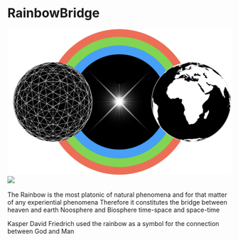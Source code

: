 # RainbowBridge
![](RainbowBridge.png)
![](RainbowBridge.gif)

The Rainbow is the most platonic of natural phenomena and for that matter of any experiential phenomena
Therefore it constitutes the bridge between heaven and earth
Noosphere and Biosphere
time-space and space-time

Kasper David Friedrich used the rainbow as a symbol for the connection between God and Man